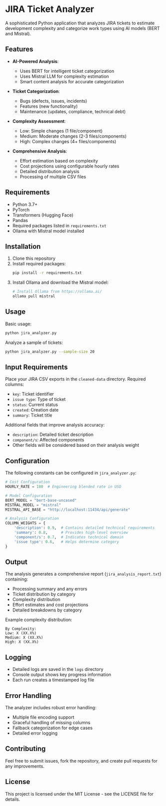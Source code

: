 # JIRA Ticket Analyzer

A sophisticated Python application that analyzes JIRA tickets to estimate development complexity and categorize work types using AI models (BERT and Mistral).

## Features

- **AI-Powered Analysis**:

  - Uses BERT for intelligent ticket categorization
  - Uses Mistral LLM for complexity estimation
  - Smart content analysis for accurate categorization

- **Ticket Categorization**:

  - Bugs (defects, issues, incidents)
  - Features (new functionality)
  - Maintenance (updates, compliance, technical debt)

- **Complexity Assessment**:

  - Low: Simple changes (1 file/component)
  - Medium: Moderate changes (2-3 files/components)
  - High: Complex changes (4+ files/components)

- **Comprehensive Analysis**:
  - Effort estimation based on complexity
  - Cost projections using configurable hourly rates
  - Detailed distribution analysis
  - Processing of multiple CSV files

## Requirements

- Python 3.7+
- PyTorch
- Transformers (Hugging Face)
- Pandas
- Required packages listed in `requirements.txt`
- Ollama with Mistral model installed

## Installation

1. Clone this repository
2. Install required packages:
   ```bash
   pip install -r requirements.txt
   ```
3. Install Ollama and download the Mistral model:
   ```bash
   # Install Ollama from https://ollama.ai/
   ollama pull mistral
   ```

## Usage

Basic usage:

```bash
python jira_analyzer.py
```

Analyze a sample of tickets:

```bash
python jira_analyzer.py --sample-size 20
```

## Input Requirements

Place your JIRA CSV exports in the `cleaned-data` directory. Required columns:

- `key`: Ticket identifier
- `issue type`: Type of ticket
- `status`: Current status
- `created`: Creation date
- `summary`: Ticket title

Additional fields that improve analysis accuracy:

- `description`: Detailed ticket description
- `component/s`: Affected components
- Other fields will be considered based on their analysis weight

## Configuration

The following constants can be configured in `jira_analyzer.py`:

```python
# Cost Configuration
HOURLY_RATE = 180  # Engineering blended rate in USD

# Model Configuration
BERT_MODEL = "bert-base-uncased"
MISTRAL_MODEL = "mistral"
MISTRAL_API_BASE = "http://localhost:11434/api/generate"

# Analysis Configuration
COLUMN_WEIGHTS = {
    'description': 0.9,  # Contains detailed technical requirements
    'summary': 0.8,      # Provides high-level overview
    'component/s': 0.7,  # Indicates technical domain
    'issue type': 0.6,   # Helps determine category
}
```

## Output

The analysis generates a comprehensive report (`jira_analysis_report.txt`) containing:

- Processing summary and any errors
- Ticket distribution by category
- Complexity distribution
- Effort estimates and cost projections
- Detailed breakdowns by category

Example complexity distribution:

```
By Complexity:
Low: X (XX.X%)
Medium: X (XX.X%)
High: X (XX.X%)
```

## Logging

- Detailed logs are saved in the `logs` directory
- Console output shows key progress information
- Each run creates a timestamped log file

## Error Handling

The analyzer includes robust error handling:

- Multiple file encoding support
- Graceful handling of missing columns
- Fallback categorization for edge cases
- Detailed error logging

## Contributing

Feel free to submit issues, fork the repository, and create pull requests for any improvements.

## License

This project is licensed under the MIT License - see the LICENSE file for details.
